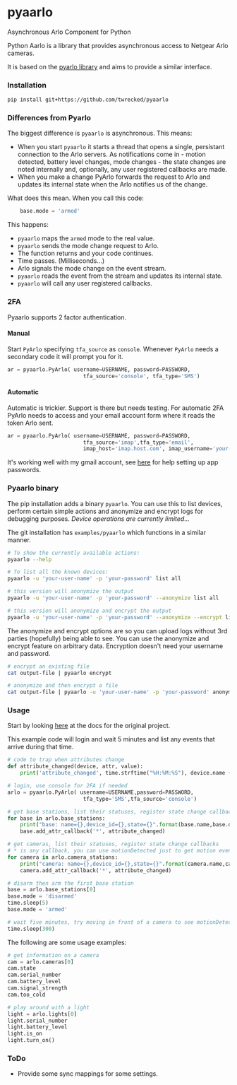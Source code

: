 # pyaarlo
Asynchronous Arlo Component for Python

Python Aarlo is a library that provides asynchronous access to  Netgear Arlo cameras.

It is based on the [pyarlo library](https://github.com/tchellomello/python-arlo) and aims to provide a similar interface.

### Installation

```bash
pip install git+https://github.com/twrecked/pyaarlo
```

### Differences from Pyarlo

The biggest difference is `pyaarlo` is asynchronous. This means:

* When you start `pyaarlo` it starts a thread that opens a single, persistant connection to the Arlo servers. As notifications come in - motion detected, battery level changes, mode changes - the state changes are noted internally and, optionally, any user registered callbacks are made.
* When you make a change PyArlo forwards the request to Arlo and updates its internal state when the Arlo notifies us of the change.

What does this mean. When you call this code:

```python
	base.mode = 'armed'
```

This happens:
* `pyaarlo` maps the `armed` mode to the real value.
* `pyaarlo` sends the mode change request to Arlo.
* The function returns and your code continues.
* Time passes. (Milliseconds...)
* Arlo signals the mode change on the event stream.
* `pyaarlo` reads the event from the stream and updates its internal state.
* `pyaarlo` will call any user registered callbacks.


### 2FA

Pyaarlo supports 2 factor authentication.

#### Manual

Start `PyArlo` specifying `tfa_source` as `console`. Whenever `PyArlo` needs a secondary code it will prompt you for it.

```python
ar = pyaarlo.PyArlo( username=USERNAME, password=PASSWORD,
						tfa_source='console', tfa_type='SMS')
```

#### Automatic

Automatic is trickier. Support is there but needs testing. For automatic 2FA PyArlo needs to access and your email account form where it reads the token Arlo sent.

```python
ar = pyaarlo.PyArlo( username=USERNAME, password=PASSWORD,
						tfa_source='imap',tfa_type='email',
						imap_host='imap.host.com', imap_username='your-user-name', imap_password='your-imap-password' )
```

It's working well with my gmail account, see [here](https://support.google.com/mail/answer/185833?hl=en) for help setting up app passwords.


### Pyaarlo binary

The pip installation adds a binary `pyaarlo`. You can use this to list devices, perform certain simple actions and anonymize and encrypt logs for debugging purposes. _Device operations are currently limited..._

The git installation has `examples/pyaarlo` which functions in a similar manner.

```bash
# To show the currently available actions:
pyaarlo --help

# To list all the known devices:
pyaarlo -u 'your-user-name' -p 'your-password' list all

# this version will anonymize the output
pyaarlo -u 'your-user-name' -p 'your-password' --anonymize list all

# this version will anonymize and encrypt the output
pyaarlo -u 'your-user-name' -p 'your-password' --anonymize --encrypt list all
```

The anonymize and encrypt options are so you can upload logs without 3rd parties (hopefully) being able to see. You can use the anonymize and encrypt feature on arbitrary data. Encryption doesn't need your username and password.

```bash
# encrypt an existing file
cat output-file | pyaarlo encrypt

# anonymize and then encrypt a file
cat output-file | pyaarlo -u 'your-user-name' -p 'your-password' anonymize | pyaarlo encrypt
```

### Usage

Start by looking [here](https://github.com/tchellomello/python-arlo/blob/master/README.rst) at the docs for the original project.

This example code will login and wait 5 minutes and list any events that arrive during that time.

``` python
# code to trap when attributes change
def attribute_changed(device, attr, value):
    print('attribute_changed', time.strftime("%H:%M:%S"), device.name + ':' + attr + ':' + str(value)[:80])

# login, use console for 2FA if needed
arlo = pyaarlo.PyArlo( username=USERNAME,password=PASSWORD,
                        tfa_type='SMS',tfa_source='console')

# get base stations, list their statuses, register state change callbacks
for base in arlo.base_stations:
    print("base: name={},device_id={},state={}".format(base.name,base.device_id,base.state))
    base.add_attr_callback('*', attribute_changed)

# get cameras, list their statuses, register state change callbacks
# * is any callback, you can use motionDetected just to get motion events
for camera in arlo.camera_stations:
    print("camera: name={},device_id={},state={}".format(camera.name,camera.device_id,camera.state))
    camera.add_attr_callback('*', attribute_changed)

# disarm then arm the first base station
base = arlo.base_stations[0]
base.mode = 'disarmed'
time.sleep(5)
base.mode = 'armed'

# wait five minutes, try moving in front of a camera to see motionDetected events
time.sleep(300)

```

The following are some usage examples:

```python
# get information on a camera
cam = arlo.cameras[0]
cam.state
cam.serial_number
cam.battery_level
cam.signal_strength
cam.too_cold

# play around with a light
light = arlo.lights[0]
light.serial_number
light.battery_level
light.is_on
light.turn_on()

```


### ToDo

* Provide some sync mappings for some settings.

